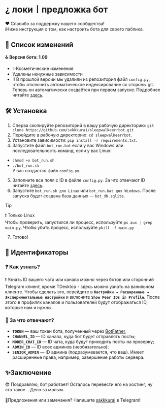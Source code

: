 # ¿ локи〡предложка бот

❤ Спасибо за поддержку нашего сообщества!</br>ℹ️Ниже инструкция о том, как настроить бота для своего паблика.

## 🎯 Список изменений
**♿ Версия бота: 1.09**
- ✨Косметические изменения
- Удалены ненужные зависимости
- ‼ В прошлой версии мы удалили из репозитория файл `config.py`, чтобы отключить автоматическое индексирование со стороны git. Теперь он автоматически создаётся при первом запуске. Подробнее читайте [здесь](#-установка).

## 🛠 Установка
1. Сперва скопируйте репозиторий в вашу рабочую директорию: 
```git clone https://github.com/svkkkurai/sleepwalkeerrbot.git```
2. Перейдите в рабочую директорию:
```cd sleepwalkeerrbot```.
3. Установите зависимости: ```pip install -r requirements.txt```.
4. Запустите файл `bot_run.bat` если у вас Windows или последовательность команд, если у вас Linux:
- ```chmod +x bot_run.sh```
- ```./bot_run.sh```</br>
У вас создастся файл `config.py`.
5. Заполните все поля с ID в файле `config.py`. За что отвечают ID читайте [здесь](#-за-что-отвечают).
6. Запустите `bot_run.sh для Linux` или `bot_run.bat для Windows`. После запуска будет создана база данных —  `bot_db.sqlite`.</br>
> [!TIP]
> ❗ Только Linux</br>Чтобы проверить, запустился ли процесс, используйте ```ps aux | grep main.py```. Чтобы убить процесс, используйте ```pkill -f main.py```
7. Готово! 

## 👤 Идентификаторы
### ❓ Как узнать?
❗ Узнать ID вашего чата или канала можно через ботов или сторонний Telegram клиент, кроме TDesktop - здесь можно узнать на ванильном клиенте. Чтобы сделать это, перейдите в **`Настройки → Расширенные → Экспериментальные настройки`** и включите **`Show Peer IDs in Profile`**. После этого в профилях каналов и пользователей будут отображаться ID, которые нам и нужны.

### 💢 За что отвечают?
+ **`TOKEN`** — ваш токен бота, полученный через [BotFather](https://t.me/BotFather);
+ **`CHANNEL_ID`** — ID канала, куда бот будет отправлять посты;
+ **`MODER_CHAT_ID`** — ID чата, куда будут приходить посты на проверку;
+ **`ADMIN_ID`** — ID всех админов (необязательно);
+ **`SENIOR_ADMIN`** — ID админа (подразумевается, что ваш). Имеет расширенные права, например, завершение работы сервера.

## ✨Заключение
😎 Поздравляю, бот работает! Осталось перевести его на хостинг, ну это такое... Дело за малым.</br></br>💢Предложения или замечания? Напишите [sakkkurai](https://t.me/lksakurai) в Telegram!
